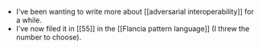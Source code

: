 - I've been wanting to write more about [[adversarial interoperability]] for a while.
- I've now filed it in [[55]] in the [[Flancia pattern language]] (I threw the number to choose).

